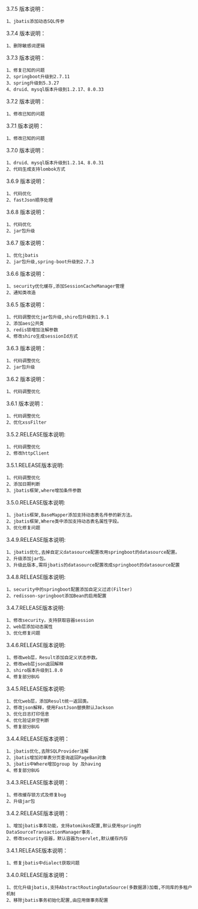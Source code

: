 3.7.5 版本说明：

    1、jbatis添加动态SQL传参
3.7.4 版本说明：

    1、删除敏感词逻辑
    
3.7.3 版本说明：

    1、修复已知的问题
    2、springboot升级到2.7.11
    3、spring升级到5.3.27
    4、druid、mysql版本升级到1.2.17、8.0.33
3.7.2 版本说明：

    1、修改已知的问题
3.7.1 版本说明：

    1、修改已知的问题

3.7.0 版本说明：

    1、druid、mysql版本升级到1.2.14、8.0.31
    2、代码生成支持lombok方式

3.6.9 版本说明：

    1、代码优化
    2、fastJson顺序处理

3.6.8 版本说明：

    1、代码优化
    2、jar包升级

3.6.7 版本说明：

    1、优化jbatis
    2、jar包升级,spring-boot升级到2.7.3

3.6.6 版本说明：

    1、security优化缓存,添加SessionCacheManager管理
    2、通知类改造

3.6.5 版本说明：

    1、代码调整优化jar包升级,shiro包升级到1.9.1
    2、添加aes公共类
    3、redis锁增加注解参数
    4、修改shiro生成sessionId方式

3.6.3 版本说明：

    1、代码调整优化
    2、jar包升级

3.6.2 版本说明：

    1、代码调整优化

3.6.1 版本说明：

    1、代码调整优化
    2、优化xssFilter

3.5.2.RELEASE版本说明:

    1、代码调整优化
    2、修改httpClient

3.5.1.RELEASE版本说明:

    1、代码调整优化
    2、添加日期判断
    3、jbatis框架,where增加条件参数

3.5.0.RELEASE版本说明:

    1、jbatis框架,BaseMapper添加支持动态表名传参的新方法。
    2、jbatis框架,Where类中添加支持动态表名属性字段。
    3、优化修复问题

3.4.9.RELEASE版本说明:

    1、jbatis优化,去掉自定义datasource配置改用springboot的datasource配置。
    2、升级添加jar包。
    3、升级此版本,需将jbatis的datasource配置改成springboot的datasource配置

3.4.8.RELEASE版本说明:

    1、security中的springboot配置添加自定义过滤(Filter)
    2、redisson-springboot添加Bean的启用配置

3.4.7.RELEASE版本说明:

    1、修改security，支持获取容器session
    2、web层添加动态属性
    3、优化修复问题

3.4.6.RELEASE版本说明:

    1、修改web层，Result添加自定义状态参数。
    2、修改web层json返回解释
    3、shiro版本升级到1.8.0
    4、修复部分BUG

3.4.5.RELEASE版本说明:

    1、优化web层，添加Result统一返回类。
    2、修改json解释，使用FastJson替换默认Jackson
    3、优化日志打印信息
    4、优化验证非空判断
    5、修复部分BUG

3.4.4.RELEASE版本说明：

    1、jbatis优化,去除SQLProvider注解
    2、jbatis增加对单表分页查询返回PageBan对象
    3、jbatis中Where增加group by 及having
    4、修复部分BUG

3.4.3.RELEASE版本说明：

    1、修改缓存锁方式及修复bug
    2、升级jar包

3.4.2.RELEASE版本说明：

    1、增加jbatis事务功能，支持atomikos配置,默认使用spring的DataSourceTransactionManager事务.
    2、修改security容器，默认容器为servlet,默认缓存内存

3.4.1.RELEASE版本说明：

    1、修复jbatis中dialect获取问题

3.4.0.RELEASE版本说明：

    1、优化升级jbatis,支持AbstractRoutingDataSource(多数据源)加载,不同库的多租户机制
    2、移除jbatis事务初始化配置,由应用做事务配置
